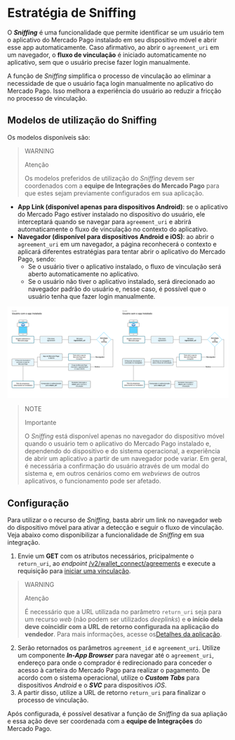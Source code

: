# Estratégia de Sniffing

O **_Sniffing_** é uma funcionalidade que permite identificar se um usuário tem o aplicativo do Mercado Pago instalado em seu dispositivo móvel e abrir esse app automaticamente. Caso afirmativo, ao abrir o `agreement_uri` em um navegador, o **fluxo de vinculação** é iniciado automaticamente no aplicativo, sem que o usuário precise fazer login manualmente.

A função de _Sniffing_ simplifica o processo de vinculação ao eliminar a necessidade de que o usuário faça login manualmente no aplicativo do Mercado Pago. Isso melhora a experiência do usuário ao reduzir a fricção no processo de vinculação.

## Modelos de utilização do Sniffing

Os modelos disponíveis são:

> WARNING
>
> Atenção
>
> Os modelos preferidos de utilização do _Sniffing_ devem ser coordenados com a **equipe de Integrações do Mercado Pago** para que estes sejam previamente configurados em sua aplicação.

- **App Link (disponível apenas para dispositivos Android)**: se o aplicativo do Mercado Pago estiver instalado no dispositivo do usuário, ele interceptará quando se navegar para `agreement_uri` e abrirá automaticamente o fluxo de vinculação no contexto do aplicativo.
- **Navegador (disponível para dispositivos Android e iOS)**: ao abrir o `agreement_uri` em um navegador, a página reconhecerá o contexto e aplicará diferentes estratégias para tentar abrir o aplicativo do Mercado Pago, sendo: <br>
  - Se o usuário tiver o aplicativo instalado, o fluxo de vinculação será aberto automaticamente no aplicativo.
  - Se o usuário não tiver o aplicativo instalado, será direcionado ao navegador padrão do usuário e, nesse caso, é possível que o usuário tenha que fazer login manualmente.

![sniffing](/images/wallet-connect/sniffing-pt.png)

> NOTE
>
> Importante
>
> O _Sniffing_ está disponível apenas no navegador do dispositivo móvel quando o usuário tem o aplicativo do Mercado Pago instalado e, dependendo do dispositivo e do sistema operacional, a experiência de abrir um aplicativo a partir de um navegador pode variar. Em geral, é necessária a confirmação do usuário através de um modal do sistema e, em outros cenários como em _webviews_ de outros aplicativos, o funcionamento pode ser afetado.

## Configuração

Para utilizar o o recurso de _Sniffing_, basta abrir um link no navegador web do dispositivo móvel para ativar a detecção e seguir o fluxo de vinculação. Veja abaixo como disponibilizar a funcionalidade de _Sniffing_ em sua integração.

1. Envie um **GET** com os atributos necessários, pricipalmente o `return_uri`, ao _endpoint_ [/v2/wallet_connect/agreements](/developers/pt/reference/wallet_connect/_wallet_connect_agreements/post) e execute a requisição para [iniciar uma vinculação](/developers/pt/docs/wallet-connect/account-linking-flow/create-agreement).

> WARNING
>
> Atenção
>
> É necessário que a URL utilizada no parâmetro `return_uri` seja para um recurso _web_ (não podem ser utilizados _deeplinks_) e **o início dela deve coincidir com a URL de retorno configurada na aplicação do vendedor**. Para mais informações, acesse os[Detalhes da aplicação](/developers/pt/guides/additional-content/your-integrations/application-details).

2. Serão retornados os parâmetros `agreement_id` e `agreement_uri`. Utilize um componente **_In-App Browser_** para navegar até o `agreement_uri`, endereço para onde o comprador é redirecionado para conceder o acesso à carteira do Mercado Pago para realizar o pagamento. De acordo com o sistema operacional, utilize o **_Custom Tabs_** para dispositivos _Android_ e o **_SVC_** para dispositivos _iOS_.
3. A partir disso, utilize a URL de retorno `return_uri` para finalizar o processo de vinculação.

Após configurada, é possível desativar a função de _Sniffing_ da sua apliação e essa ação deve ser coordenada com a **equipe de Integrações** do Mercado Pago.